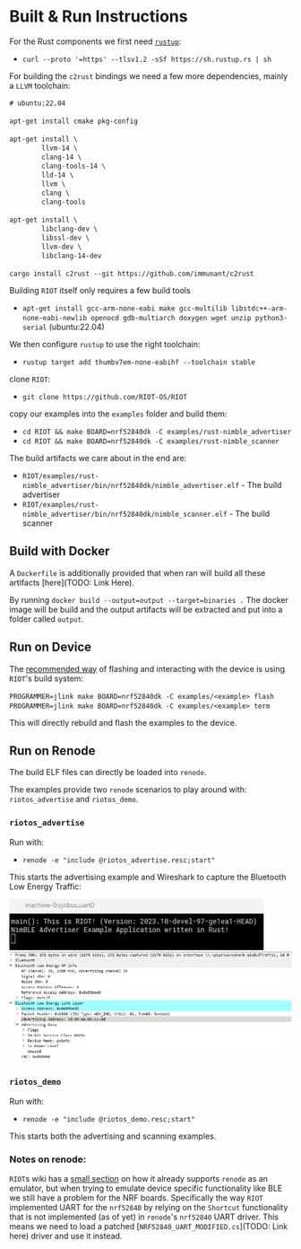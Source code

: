 # Built & Run Instructions


For the Rust components we first need [`rustup`](https://rustup.rs/):

- `curl --proto '=https' --tlsv1.2 -sSf https://sh.rustup.rs | sh`


For building the `c2rust` bindings we need a few more dependencies, mainly a `LLVM` toolchain:

```
# ubuntu:22.04

apt-get install cmake pkg-config

apt-get install \
        llvm-14 \
        clang-14 \
        clang-tools-14 \
        lld-14 \
        llvm \
        clang \
        clang-tools

apt-get install \
        libclang-dev \
        libssl-dev \
        llvm-dev \
        libclang-14-dev
        
cargo install c2rust --git https://github.com/immunant/c2rust
```

Building `RIOT` itself only requires a few build tools

- `apt-get install gcc-arm-none-eabi make gcc-multilib libstdc++-arm-none-eabi-newlib openocd gdb-multiarch doxygen wget unzip python3-serial` (ubuntu:22.04)

We then configure `rustup` to use the right toolchain:

- `rustup target add thumbv7em-none-eabihf --toolchain stable`

clone `RIOT`:

- `git clone https://github.com/RIOT-OS/RIOT`

copy our examples into the `examples` folder and build them:

- `cd RIOT && make BOARD=nrf52840dk -C examples/rust-nimble_advertiser`
- `cd RIOT && make BOARD=nrf52840dk -C examples/rust-nimble_scanner`

The build artifacts we care about in the end are:

- `RIOT/examples/rust-nimble_advertiser/bin/nrf52840dk/nimble_advertiser.elf` - The build advertiser
- `RIOT/examples/rust-nimble_advertiser/bin/nrf52840dk/nimble_scanner.elf` - The build scanner


## Build with Docker

A `Dockerfile` is additionally provided that when ran will build all these artifacts [here](TODO: Link Here).

By running `docker build --output=output --target=binaries .` The docker image will be build and the output artifacts will be extracted and put into a folder called `output`.

## Run on Device

The [recommended way](https://doc.riot-os.org/flashing.html) of flashing and interacting with the device is using `RIOT`'s build system:

`PROGRAMMER=jlink make BOARD=nrf52840dk -C examples/<example> flash `
`PROGRAMMER=jlink make BOARD=nrf52840dk -C examples/<example> term`

This will directly rebuild and flash the examples to the device.

## Run on Renode
The build ELF files can directly be loaded into `renode`.

The examples provide two `renode` scenarios to play around with: `riotos_advertise` and `riotos_demo`.

### `riotos_advertise`

Run with:

- `renode -e "include @riotos_advertise.resc;start"`

This starts the advertising example and Wireshark to capture the Bluetooth Low Energy Traffic:

![](advertise.png)
![](packet.png)

### `riotos_demo`

Run with:

- `renode -e "include @riotos_demo.resc;start"`

This starts both the advertising and scanning examples.


### Notes on renode:

`RIOT`s wiki has a [small section](https://doc.riot-os.org/emulators.html) on how it already supports `renode` as an emulator, but when trying to emulate device specific functionality like BLE we still have a problem for the NRF boards.
Specifically the way `RIOT` implemented UART for the `nrf52840` by relying on the `Shortcut` functionality that is not implemented (as of yet) in `renode`'s `nrf52840` UART driver.
This means we need to load a patched [`NRF52840_UART_MODIFIED.cs`](TODO: Link here) driver and use it instead. 